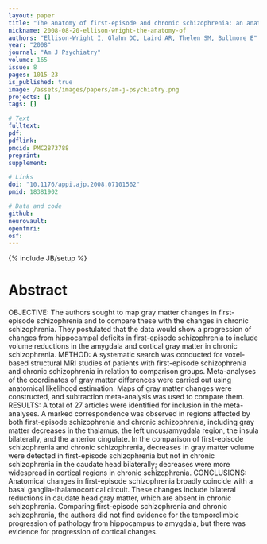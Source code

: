 ```yaml
---
layout: paper
title: "The anatomy of first-episode and chronic schizophrenia: an anatomical likelihood estimation meta-analysis."
nickname: 2008-08-20-ellison-wright-the-anatomy-of
authors: "Ellison-Wright I, Glahn DC, Laird AR, Thelen SM, Bullmore E"
year: "2008"
journal: "Am J Psychiatry"
volume: 165
issue: 8
pages: 1015-23
is_published: true
image: /assets/images/papers/am-j-psychiatry.png
projects: []
tags: []

# Text
fulltext:
pdf:
pdflink:
pmcid: PMC2873788
preprint:
supplement:

# Links
doi: "10.1176/appi.ajp.2008.07101562"
pmid: 18381902

# Data and code
github:
neurovault:
openfmri:
osf:
---
```

{% include JB/setup %}

# Abstract

OBJECTIVE: The authors sought to map gray matter changes in first-episode schizophrenia and to compare these with the changes in chronic schizophrenia. They postulated that the data would show a progression of changes from hippocampal deficits in first-episode schizophrenia to include volume reductions in the amygdala and cortical gray matter in chronic schizophrenia. METHOD: A systematic search was conducted for voxel-based structural MRI studies of patients with first-episode schizophrenia and chronic schizophrenia in relation to comparison groups. Meta-analyses of the coordinates of gray matter differences were carried out using anatomical likelihood estimation. Maps of gray matter changes were constructed, and subtraction meta-analysis was used to compare them. RESULTS: A total of 27 articles were identified for inclusion in the meta-analyses. A marked correspondence was observed in regions affected by both first-episode schizophrenia and chronic schizophrenia, including gray matter decreases in the thalamus, the left uncus/amygdala region, the insula bilaterally, and the anterior cingulate. In the comparison of first-episode schizophrenia and chronic schizophrenia, decreases in gray matter volume were detected in first-episode schizophrenia but not in chronic schizophrenia in the caudate head bilaterally; decreases were more widespread in cortical regions in chronic schizophrenia. CONCLUSIONS: Anatomical changes in first-episode schizophrenia broadly coincide with a basal ganglia-thalamocortical circuit. These changes include bilateral reductions in caudate head gray matter, which are absent in chronic schizophrenia. Comparing first-episode schizophrenia and chronic schizophrenia, the authors did not find evidence for the temporolimbic progression of pathology from hippocampus to amygdala, but there was evidence for progression of cortical changes.
